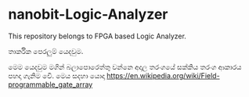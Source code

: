 # nanobit-Logic-Analyzer
This repository belongs to FPGA based Logic Analyzer. 

තාර්කික පෙරලුම් යෙදවුම.

මෙම යෙදවුම මගින් බලාපොරෙත්තු වන්නෙ අදාල තරංගයේ සක්කිය තරංග ආකාරය පහදා ගැනිම වෙි. මෙය  සදහා  යොදා
https://en.wikipedia.org/wiki/Field-programmable_gate_array
